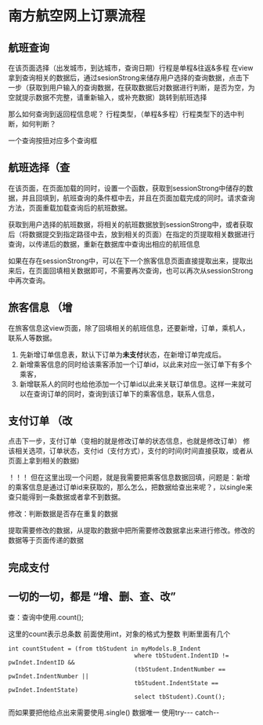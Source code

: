 # 南方航空网上订票流程

## 航班查询
在该页面选择（出发城市，到达城市，查询日期）行程是单程&往返&多程
在view拿到查询相关的数据后，通过sesionStrong来储存用户选择的查询数据，点击下一步（获取到用户输入的查询数据，在获取数据后对数据进行判断，是否为空，为空就提示数据不完整，请重新输入，或补充数据）跳转到航班选择


那么如何查询到返回程信息呢？
行程类型，（单程&多程）行程类型下的选中判断，如何判断？

一个查询按扭对应多个查询框

## 航班选择（查
在该页面，在页面加载的同时，设置一个函数，获取到sessionStrong中储存的数据，并且回填到，航班查询的条件框中去，并且在页面加载完成的同时。请求查询方法，页面重载加载查询后的航班数据。

获取到用户选择的航班数据，将相关的航班数据放到sessionStrong中，或者获取后（将数据提交到指定路径中去，放到相关的页面）在指定的页提取相关数据进行查询，以传递后的数据，重新在数据库中查询出相应的航班信息

如果在存在sessionStrong中，可以在下一个旅客信息页面直接提取出来，提取出来后，在页面回填相关数据即可，不需要再次查询，也可以再次从sessionStrong中再次查询。

## 旅客信息 （增

在旅客信息这view页面，除了回填相关的航班信息，还要新增，订单，乘机人，联系人等数据。

1. 先新增订单信息表，默认下订单为**未支付**状态，在新增订单完成后。
2. 新增乘客信息的同时给该乘客添加一个订单id，以此来对应一张订单下有多个乘客，
3. 新增联系人的同时也给他添加一个订单id以此来关联订单信息。这样一来就可以在查询订单的同时，查询到该订单下的乘客信息，联系人信息，


## 支付订单 （改
点击下一步，支付订单（变相的就是修改订单的状态信息，也就是修改订单）
修该相关选项，订单状态，支付id（支付方式），支付的时间(时间直接获取，或者从页面上拿到相关的数据)

！！！ 但在这里出现一个问题，就是我需要把乘客信息数据回填，问题是：新增的乘客信息是通过订单id来获取的，那么怎么，把数据给查出来呢？，以single来查只能得到一条数据或者拿不到数据。

修改：判断数据是否存在重复的数据

提取需要修改的数据，从提取的数据中把所需要修改数据拿出来进行修改。修改的数据等于页面传递的数据

## 完成支付



## 一切的一切，都是 “增、删、查、改”

查：查询中使用.count();

这里的count表示总条数   前面使用int，对象的格式为整数  判断里面有几个
``` 
int countStudent = (from tbStudent in myModels.B_Indent
                                    where tbStudent.IndentID != pwIndet.IndentID &&
                                    (tbStudent.IndentNumber == pwIndet.IndentNumber ||
                                    tbStudent.IndentState == pwIndet.IndentState)
                                    select tbStudent).Count();
```

而如果要把他给点出来需要使用.single() 数据唯一  使用try--- catch--